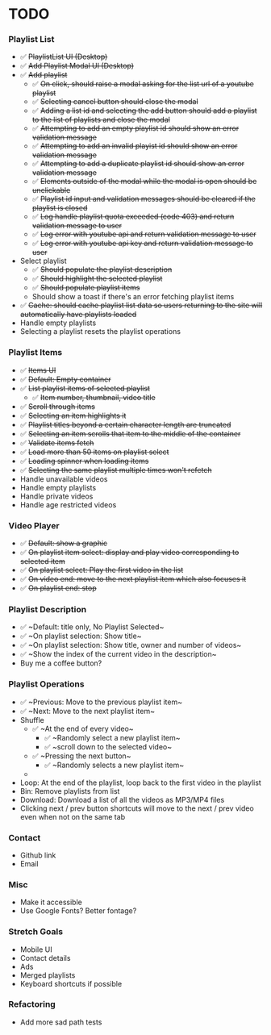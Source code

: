 # TODO

### Playlist List

- :white_check_mark: ~~PlaylistList UI (Desktop)~~
- :white_check_mark: ~~Add Playlist Modal UI (Desktop)~~
- :white_check_mark: ~~Add playlist~~
  - :white_check_mark: ~~On click, should raise a modal asking for the list url of a youtube playlist~~
  - :white_check_mark: ~~Selecting cancel button should close the modal~~
  - :white_check_mark: ~~Adding a list id and selecting the add button should add a playlist to the list of playlists and close the modal~~
  - :white_check_mark: ~~Attempting to add an empty playlist id should show an error validation message~~
  - :white_check_mark: ~~Attempting to add an invalid playist id should show an error validation message~~
  - :white_check_mark: ~~Attempting to add a duplicate playlist id should show an error validation message~~
  - :white_check_mark: ~~Elements outside of the modal while the modal is open should be unclickable~~
  - :white_check_mark: ~~Playlist id input and validation messages should be cleared if the playlist is closed~~
  - :white_check_mark: ~~Log handle playlist quota exceeded (code 403) and return validation message to user~~
  - :white_check_mark: ~~Log error with youtube api and return validation message to user~~
  - :white_check_mark: ~~Log error with youtube api key and return validation message to user~~
- Select playlist
  - :white_check_mark: ~~Should populate the playlist description~~
  - :white_check_mark: ~~Should highlight the selected playlist~~
  - :white_check_mark: ~~Should populate playlist items~~
  - Should show a toast if there's an error fetching playlist items
- :white_check_mark: ~~Cache: should cache playlist list data so users returning to the site will automatically have playlists loaded~~
- Handle empty playlists
- Selecting a playlist resets the playlist operations

### Playlist Items

- :white_check_mark: ~~Items UI~~
- :white_check_mark: ~~Default: Empty container~~
- :white_check_mark: ~~List playlist items of selected playlist~~
  - :white_check_mark: ~~Item number, thumbnail, video title~~
- :white_check_mark: ~~Scroll through items~~
- :white_check_mark: ~~Selecting an item highlights it~~
- :white_check_mark: ~~Playlist titles beyond a certain character length are truncated~~
- :white_check_mark: ~~Selecting an item scrolls that item to the middle of the container~~
- :white_check_mark: ~~Validate items fetch~~
- :white_check_mark: ~~Load more than 50 items on playlist select~~
- :white_check_mark: ~~Loading spinner when loading items~~
- :white_check_mark: ~~Selecting the same playlist multiple times won't refetch~~
- Handle unavailable videos
- Handle empty playlists
- Handle private videos
- Handle age restricted videos

### Video Player

- :white_check_mark: ~~Default: show a graphic~~
- :white_check_mark: ~~On playlist item select: display and play video corresponding to selected item~~
- :white_check_mark: ~~On playlist select: Play the first video in the list~~
- :white_check_mark: ~~On video end: move to the next playlist item which also focuses it~~
- :white_check_mark: ~~On playlist end: stop~~

### Playlist Description

- :white_check_mark: ~Default: title only, No Playlist Selected~
- :white_check_mark: ~On playlist selection: Show title~
- :white_check_mark: ~On playlist selection: Show title, owner and number of videos~
- :white_check_mark: ~Show the index of the current video in the description~
- Buy me a coffee button?

### Playlist Operations

- :white_check_mark: ~Previous: Move to the previous playlist item~
- :white_check_mark: ~Next: Move to the next playlist item~
- Shuffle
  - :white_check_mark: ~At the end of every video~
    - :white_check_mark: ~Randomly select a new playlist item~
    - :white_check_mark: ~scroll down to the selected video~
  - :white_check_mark: ~Pressing the next button~
    - :white_check_mark: ~Randomly selects a new playlist item~
  -
- Loop: At the end of the playlist, loop back to the first video in the playlist
- Bin: Remove playlists from list
- Download: Download a list of all the videos as MP3/MP4 files
- Clicking next / prev button shortcuts will move to the next / prev video even when not on the same tab

### Contact

- Github link
- Email

### Misc

- Make it accessible
- Use Google Fonts? Better fontage?

### Stretch Goals

- Mobile UI
- Contact details
- Ads
- Merged playlists
- Keyboard shortcuts if possible

### Refactoring

- Add more sad path tests
